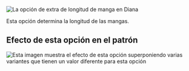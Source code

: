 ![La opción de extra de longitud de manga en Diana](./sleevelengthbonus.svg)

Esta opción determina la longitud de las mangas.

## Efecto de esta opción en el patrón

![Esta imagen muestra el efecto de esta opción superponiendo varias variantes que tienen un valor diferente para esta opción](diana_sleevelengthbonus_sample.svg "Efecto de esta opción en el patrón")
